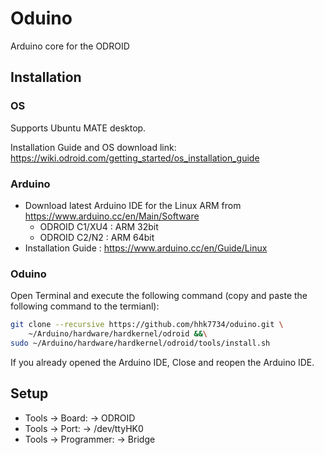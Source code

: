# Oduino

Arduino core for the ODROID

## Installation

### OS

Supports Ubuntu MATE desktop.

Installation Guide and OS download link: <a href="https://wiki.odroid.com/getting_started/os_installation_guide" target=_blank>https://wiki.odroid.com/getting_started/os_installation_guide</a>

### Arduino

- Download latest Arduino IDE for the Linux ARM from <a href="https://www.arduino.cc/en/Main/Software" target=_blank>https://www.arduino.cc/en/Main/Software</a>
  - ODROID C1/XU4 : ARM 32bit
  - ODROID C2/N2 : ARM 64bit
- Installation Guide : <a href="https://www.arduino.cc/en/Guide/Linux" target=_blank>https://www.arduino.cc/en/Guide/Linux</a>

### Oduino

Open Terminal and execute the following command (copy and paste the following command to the termianl):

```bash
git clone --recursive https://github.com/hhk7734/oduino.git \
    ~/Arduino/hardware/hardkernel/odroid &&\
sudo ~/Arduino/hardware/hardkernel/odroid/tools/install.sh
```

If you already opened the Arduino IDE, Close and reopen the Arduino IDE.

## Setup

* Tools -> Board: -> ODROID
* Tools -> Port: -> /dev/ttyHK0
* Tools -> Programmer: -> Bridge
